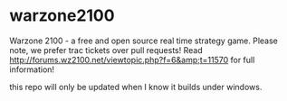 # warzone2100
Warzone 2100 - a free and open source real time strategy game.  Please note, we prefer trac tickets over pull requests!  Read http://forums.wz2100.net/viewtopic.php?f=6&amp;t=11570 for full information!


this repo will only be updated when I know it builds under windows.
